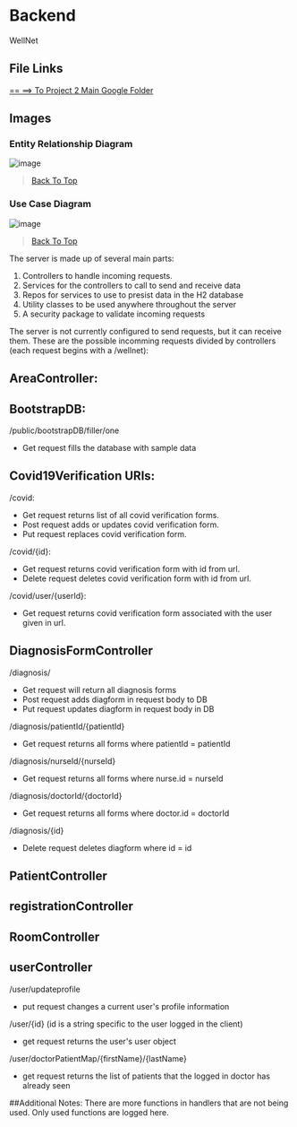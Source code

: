 # Backend

 WellNet
## File Links

[== ==> To Project 2 Main Google Folder](https://drive.google.com/drive/folders/16f57coD8B6iw2pkIC_ZK3sPFIaIlaBCm)

## Images

### Entity Relationship Diagram
![image](https://user-images.githubusercontent.com/69606065/142472217-562ffb56-8ff4-4917-b6b7-4a1304301eb9.png)

> [Back To Top](#backend)

### Use Case Diagram
![image](https://user-images.githubusercontent.com/69606065/142472470-b9a2004d-4fc1-4d2e-9f29-c23fdaf7eac1.png)

> [Back To Top](#backend)

The server is made up of several main parts:  
  1. Controllers to handle incoming requests.  
  2. Services for the controllers to call to send and receive data  
  3. Repos for services to use to presist data in  the H2 database  
  4. Utility classes to be used anywhere throughout the server  
  5. A security package to validate incoming requests  

The server is not currently configured to send requests, but it can receive them.
These are the possible incomming requests divided by controllers (each request begins with a /wellnet):

## AreaController:

## BootstrapDB:

 /public/bootstrapDB/filler/one
- Get request fills the database with sample data

## Covid19Verification URIs:

 /covid:  
- Get request returns list of all covid verification forms.
- Post request adds or updates covid verification form.
- Put request replaces covid verification form. 

 /covid/{id}:  
- Get request returns covid verification form with id from url. 
- Delete request deletes covid verification form with id from url. 

 /covid/user/{userId}:  
- Get request returns covid verification form associated with the user given in url.

## DiagnosisFormController

/diagnosis/
- Get request will return all diagnosis forms
- Post request adds diagform in request body to DB
- Put request updates diagform in request body in DB

/diagnosis/patientId/{patientId}
- Get request returns all forms where patientId = patientId

/diagnosis/nurseId/{nurseId}
- Get request returns all forms where nurse.id = nurseId

/diagnosis/doctorId/{doctorId}
- Get request returns all forms where doctor.id = doctorId

/diagnosis/{id}
- Delete request deletes diagform where id = id

## PatientController

## registrationController

## RoomController

## userController
/user/updateprofile  
- put request changes a current user's profile information  

/user/{id}   (id is a string specific to the user logged in the client)  
- get request returns the user's user object

/user/doctorPatientMap/{firstName}/{lastName}
- get request returns the list of patients that the logged in doctor has already seen

##Additional Notes:
There are more functions in handlers that are not being used. Only used functions are logged here.

